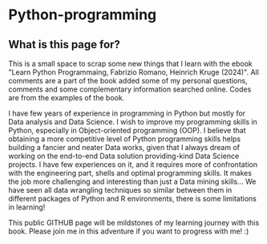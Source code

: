 # Python-programming

## What is this page for?

This is a small space to scrap some new things that I learn with the ebook "Learn Python Programmaing, Fabrizio Romano, Heinrich Kruge (2024)". All comments are a part of the book added some of my personal questions, comments and some complementary information searched online. Codes are from the examples of the book. 

I have few years of experience in programming in Python but mostly for Data analysis and Data Science. I wish to improve my programming skills in Python, especially in Object-oriented programming (OOP). I believe that obtaining a more competitive level of Python programming skills helps building a fancier and neater Data works, given that I always dream of working on the end-to-end Data solution providing-kind Data Science projects. I have few experiences on it, and it requires more of confrontation with the engineering part, shells and optimal programming skills. It makes the job more challenging and interesting than just a Data mining skills... We have seen all data wrangling techniques so similar between them in different packages of Python and R environments, there is some limitations in learning!

This public GITHUB page will be mildstones of my learning journey with this book. Please join me in this adventure if you want to progress with me! :)
